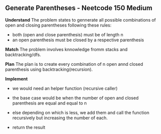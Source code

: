 ## Generate Parentheses - Neetcode 150 Medium
**Understand**
The problem states to gennerate all possible combinations of open and closing parentheses following these rules:
- both (open and close parenthesis) must be of length n
- an open parenthesis must be closed by a respective parenthesis 

**Match**
The problem involves knnowledge fromm stacks and backtracking/dfs.

**Plan**
The plan is to create every combination of n open annd closed parenthesis using backtracking(recursion).

**Implement**
- we would need an helper function (recursive caller)

- the base case would be when the number of open and closed parenthesis are equal and equal to n
- else depending on which is less, we add them and call the function recursively but increasing the number of each.
- return the result
